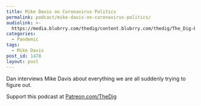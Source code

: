 ```yaml
---
title: Mike Davis on Coronavirus Politics
permalink: podcast/mike-davis-on-coronavirus-politics/
audiolink: >-
  https://media.blubrry.com/thedig/content.blubrry.com/thedig/The_Dig-EP_247-Davis.mp3
categories:
  - Pandemic
tags:
  - Mike Davis
post_id: 1478
layout: post
---
```


Dan interviews Mike Davis about everything we are all suddenly trying to figure out.

Support this podcast at
[Patreon.com/TheDig](https://patreon.com/TheDig)
